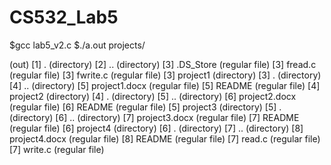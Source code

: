 # CS532_Lab5

$gcc lab5_v2.c 
$./a.out projects/

(out)
[1] . (directory)
[2] .. (directory)
[3] .DS_Store (regular file)
[3] fread.c (regular file)
[3] fwrite.c (regular file)
[3] project1 (directory)
          [3] . (directory)
          [4] .. (directory)
          [5] project1.docx (regular file)
          [5] README (regular file)
[4] project2 (directory)
          [4] . (directory)
          [5] .. (directory)
          [6] project2.docx (regular file)
          [6] README (regular file)
[5] project3 (directory)
          [5] . (directory)
          [6] .. (directory)
          [7] project3.docx (regular file)
          [7] README (regular file)
[6] project4 (directory)
          [6] . (directory)
          [7] .. (directory)
          [8] project4.docx (regular file)
          [8] README (regular file)
[7] read.c (regular file)
[7] write.c (regular file)
